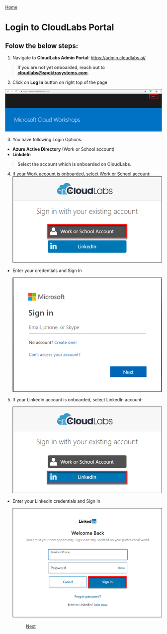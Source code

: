 [Home](./../README.md)

# Login to CloudLabs Portal

## Folow the below steps:

1. Navigate to **CloudLabs Admin Portal**: https://admin.cloudlabs.ai/

>**If you are not yet onboarded, reach out to cloudlabs@spektrasystems.com.**

2. Click on **Log In** button on right top of the page

  ![](images/login.png)

3. You have following Login Options:
* **Azure Active Directory** (Work or School account)
* **LinkdeIn**

>**Select the account which is onboarded on CloudLabs.**

4. If your Work account is onboarded, select Work or School account:
   ![](images/work.png)
  
* Enter your credentials and Sign In
   
   ![](images/worksign.png)

5. If your LinkedIn account is onboarded, select LinkedIn account:
   
   ![](images/linkedin.png)
    
* Enter your LinkedIn credentials and Sign In
   
   ![](images/linksign.png)
&nbsp;&nbsp;&nbsp;&nbsp;&nbsp;&nbsp;&nbsp;&nbsp;&nbsp;&nbsp;&nbsp;&nbsp;&nbsp;&nbsp;&nbsp;&nbsp;&nbsp;&nbsp;&nbsp;&nbsp;&nbsp;&nbsp;&nbsp;&nbsp;&nbsp;&nbsp;&nbsp;&nbsp;&nbsp;&nbsp;&nbsp;&nbsp;&nbsp;&nbsp;&nbsp;&nbsp;&nbsp;&nbsp;&nbsp;&nbsp;&nbsp;&nbsp;&nbsp;&nbsp;&nbsp;&nbsp;&nbsp;&nbsp;&nbsp;&nbsp;&nbsp;&nbsp;&nbsp;&nbsp;&nbsp;&nbsp;&nbsp;&nbsp;&nbsp;&nbsp;&nbsp;&nbsp;&nbsp;&nbsp;&nbsp;&nbsp;&nbsp;&nbsp;&nbsp;&nbsp;&nbsp;&nbsp;&nbsp;&nbsp;&nbsp;&nbsp;&nbsp;&nbsp;&nbsp;&nbsp;&nbsp;&nbsp;&nbsp;&nbsp;&nbsp;&nbsp;&nbsp;&nbsp;&nbsp;&nbsp;&nbsp;&nbsp;&nbsp;&nbsp;&nbsp;&nbsp;&nbsp;&nbsp;&nbsp;&nbsp;&nbsp;&nbsp;&nbsp;&nbsp;&nbsp;&nbsp;&nbsp;&nbsp;&nbsp;&nbsp;&nbsp;&nbsp;&nbsp;&nbsp;&nbsp;&nbsp;&nbsp;&nbsp;&nbsp;&nbsp;&nbsp;&nbsp;&nbsp;&nbsp;&nbsp;&nbsp;&nbsp;&nbsp;&nbsp;&nbsp;&nbsp;&nbsp;[Next](./View_ODL_and_Bit.ly_link_readme.md#view-odlon-demand-labs-and-bitly-link)
